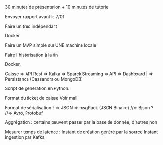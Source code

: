 
30 minutes de présentation
+
10 minutes de tutoriel

Envoyer rapport avant le 7/01

Faire un truc indépendant

Docker

Faire un MVP simple sur UNE machine locale 

Faire l'historisation à la fin

Docker, 

Caisse => API Rest  => Kafka => Sparck Streaming => API => Dashboard
					|
					=> Persistance (Cassandra ou MongoDB)


Script de génération en Python.

Format du ticket de caisse
	Voir mail

Format de sérialisation ?
	=> JSON
	=> msgPack (JSON Binaire)
	//=> Bjson ?
	//=> Avro, Protobuf

Aggrégation :
	certains peuvent passer par la base de donnée, d'autres non


Mesurer temps de latence :
	Instant de création généré par la source
	Instant ingestion par Kafka
